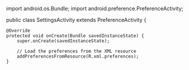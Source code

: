 import android.os.Bundle;
import android.preference.PreferenceActivity;

public class SettingsActivity extends PreferenceActivity {

    @Override
    protected void onCreate(Bundle savedInstanceState) {
        super.onCreate(savedInstanceState);

        // Load the preferences from the XML resource
        addPreferencesFromResource(R.xml.preferences);
    }
